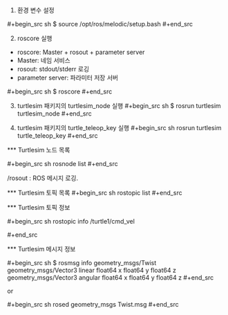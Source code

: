 1. 환경 변수 설정

#+begin_src sh
$ source /opt/ros/melodic/setup.bash
#+end_src

2. roscore 실행
 - roscore: Master + rosout + parameter server
  - Master: 네임 서비스
  - rosout: stdout/stderr 로깅
  - parameter server: 파라미터 저장 서버

#+begin_src sh
$ roscore
#+end_src

3. turtlesim 패키지의 turtlesim_node 실행
#+begin_src sh
$ rosrun turtlesim turtlesim_node
#+end_src

4. turtlesim 패키지의 turtle_teleop_key 실행
#+begin_src sh
rosrun turtlesim turtle_teleop_key
#+end_src

*** Turtlesim 노드 목록

#+begin_src sh
rosnode list
#+end_src

/rosout : ROS 메시지 로깅.

*** Turtlesim 토픽 목록
#+begin_src sh
rostopic list
#+end_src

*** Turtlesim 토픽 정보

#+begin_src sh
rostopic info /turtle1/cmd_vel

#+end_src

*** Turtlesim 메시지 정보

#+begin_src sh
$ rosmsg info geometry_msgs/Twist
geometry_msgs/Vector3 linear
  float64 x
  float64 y
  float64 z
geometry_msgs/Vector3 angular
  float64 x
  float64 y
  float64 z
#+end_src

or

#+begin_src sh
rosed geometry_msgs Twist.msg
#+end_src
